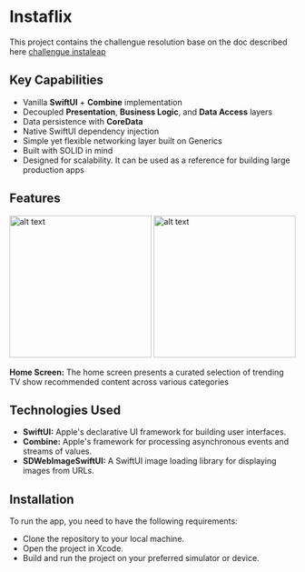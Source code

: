 # Instaflix

This project contains the challengue resolution base on the doc described here [challengue instaleap](https://docs.google.com/document/d/1p2JCQmcsN2wXQ3MtzAMXKoDRMwco6pu9dg4-w2onOoc/edit#heading=h.2nul0v8algca)

## Key Capabilities
* Vanilla **SwiftUI** + **Combine** implementation
* Decoupled **Presentation**, **Business Logic**, and **Data Access** layers
* Data persistence with **CoreData**
* Native SwiftUI dependency injection
* Simple yet flexible networking layer built on Generics
* Built with SOLID in mind
* Designed for scalability. It can be used as a reference for building large production apps


## Features
 <img src="https://github.com/user-attachments/assets/de93e71a-af95-43a2-b40a-e82107150234" alt="alt text" width="250" >  <img src="https://github.com/user-attachments/assets/15117d1c-4c00-49d8-888f-5d19de533de3" alt="alt text" width="250" >

**Home Screen:** The home screen presents a curated selection of trending TV show recommended content across various categories

## Technologies Used
- **SwiftUI:** Apple's declarative UI framework for building user interfaces.
- **Combine:** Apple's framework for processing asynchronous events and streams of values.
- **SDWebImageSwiftUI:** A SwiftUI image loading library for displaying images from URLs.

## Installation
To run the app, you need to have the following requirements:
-	Clone the repository to your local machine.
- Open the project in Xcode.
- Build and run the project on your preferred simulator or device.
